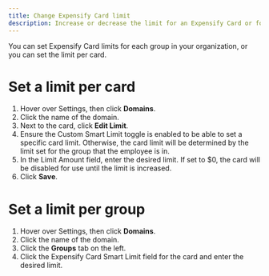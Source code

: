 ```yaml
---
title: Change Expensify Card limit
description: Increase or decrease the limit for an Expensify Card or for a group
---
```

<div id="expensify-classic" markdown="1">

You can set Expensify Card limits for each group in your organization, or you can set the limit per card.

# Set a limit per card

1. Hover over Settings, then click **Domains**.
2. Click the name of the domain.
3. Next to the card, click **Edit Limit**.
4. Ensure the Custom Smart Limit toggle is enabled to be able to set a specific card limit. Otherwise, the card limit will be determined by the limit set for the group that the employee is in. 
5. In the Limit Amount field, enter the desired limit. If set to $0, the card will be disabled for use until the limit is increased.
6. Click **Save**. 

# Set a limit per group

1. Hover over Settings, then click **Domains**.
2. Click the name of the domain.
3. Click the **Groups** tab on the left.
4. Click the Expensify Card Smart Limit field for the card and enter the desired limit. 

</div>
